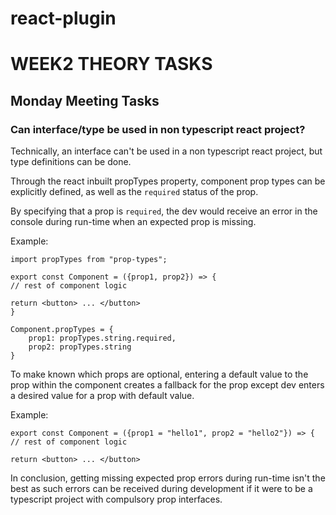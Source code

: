 # react-plugin

# WEEK2 THEORY TASKS

## Monday Meeting Tasks

### Can interface/type be used in non typescript react project?

Technically, an interface can't be used in a non typescript react project, but type definitions can be done.

Through the react inbuilt propTypes property, component prop types can be explicitly defined, as well as the `required` status of the prop.

By specifying that a prop is `required`, the dev would receive an error in the console during run-time when an expected prop is missing.

Example:

```
import propTypes from "prop-types";

export const Component = ({prop1, prop2}) => {
// rest of component logic

return <button> ... </button>
}

Component.propTypes = {
    prop1: propTypes.string.required,
    prop2: propTypes.string
}
```

To make known which props are optional, entering a default value to the prop within the component creates a fallback for the prop except dev enters a desired value for a prop with default value.

Example:

```
export const Component = ({prop1 = "hello1", prop2 = "hello2"}) => {
// rest of component logic

return <button> ... </button>
```

In conclusion, getting missing expected prop errors during run-time isn't the best as such errors can be received during development if it were to be a typescript project with compulsory prop interfaces.
